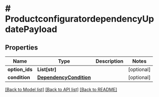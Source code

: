 # # ProductconfiguratordependencyUpdatePayload


## Properties 


Name | Type | Description | Notes
------------ | ------------- | ------------- | -------------
**option_ids**| **List[str]** |   | [optional]
**condition**| [**DependencyCondition**](DependencyCondition.md) |   | [optional]


[[Back to Model list]](../../README.md#models) [[Back to API list]](../../README.md#endpoints) [[Back to README]](../../README.md)

